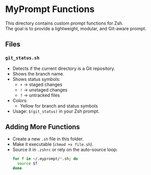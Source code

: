 # MyPrompt Functions

This directory contains custom prompt functions for Zsh.  
The goal is to provide a lightweight, modular, and Git-aware prompt.

## Files

### `git_status.sh`
- Detects if the current directory is a Git repository.
- Shows the branch name.
- Shows status symbols:
  - `+` → staged changes
  - `!` → unstaged changes
  - `?` → untracked files
- Colors:
  - Yellow for branch and status symbols
- Usage: `$(git_status)` in your Zsh prompt.

## Adding More Functions
- Create a new `.sh` file in this folder.
- Make it executable (`chmod +x file.sh`).
- Source it in `.zshrc` or rely on the auto-source loop:
  ```bash
  for f in ~/.myprompt/*.sh; do
    source $f
  done